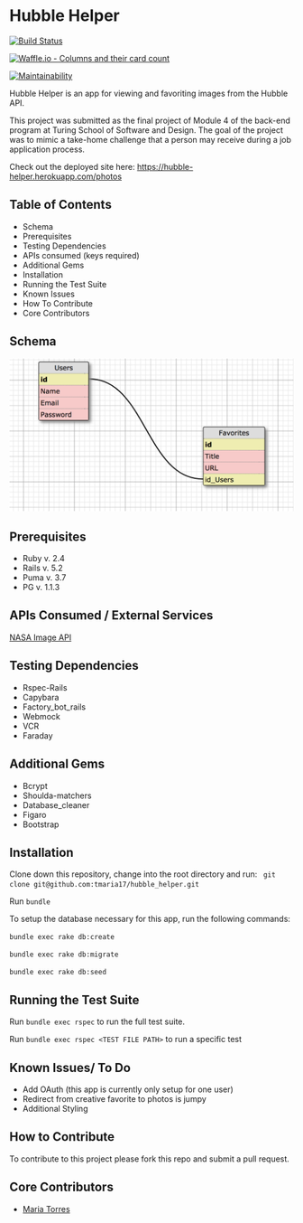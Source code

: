 # Hubble Helper
[![Build Status](https://travis-ci.org/tmaria17/hubble_helper.svg?branch=master)](https://travis-ci.org/tmaria17/hubble_helper)

[![Waffle.io - Columns and their card count](https://badge.waffle.io/tmaria17/hubble_helper.svg?columns=all)](https://waffle.io/tmaria17/hubble_helper)

[![Maintainability](https://api.codeclimate.com/v1/badges/e9adb184988848fb4653/maintainability)](https://codeclimate.com/github/tmaria17/hubble_helper/maintainability)


Hubble Helper is an app for viewing and favoriting images from the Hubble API.

This project was submitted as the final project of Module 4 of the back-end program at Turing School of Software and Design. The goal of the project was to mimic a take-home challenge that a person may receive during a job application process.

Check out the deployed site here: https://hubble-helper.herokuapp.com/photos

## Table of Contents

* Schema
* Prerequisites
* Testing Dependencies
* APIs consumed (keys required)
* Additional Gems
* Installation
* Running the Test Suite
* Known Issues
* How To Contribute
* Core Contributors

## Schema

![](schema.png)

## Prerequisites

* Ruby v. 2.4
* Rails v. 5.2
* Puma v. 3.7
* PG v. 1.1.3

## APIs Consumed  / External Services
[NASA Image API](https://api.nasa.gov/api.html#Images)
## Testing Dependencies

* Rspec-Rails
* Capybara
* Factory_bot_rails
* Webmock
* VCR
* Faraday


## Additional Gems

* Bcrypt
* Shoulda-matchers
* Database_cleaner
* Figaro
* Bootstrap

## Installation
Clone down this repository, change into the root directory and run:
` git clone git@github.com:tmaria17/hubble_helper.git`

Run
`bundle`

To setup the database necessary for this app, run the following commands:

`bundle exec rake db:create`

`bundle exec rake db:migrate`

`bundle exec rake db:seed`


## Running the Test Suite

Run `bundle exec rspec` to run the full test suite.

Run `bundle exec rspec <TEST FILE PATH>` to run a specific test

## Known Issues/ To Do
* Add OAuth (this app is currently only setup for one user)
* Redirect from creative favorite to photos is jumpy
* Additional Styling


## How to Contribute
To contribute to this project please fork this repo and submit a pull request.


## Core Contributors
* [Maria Torres](https://github.com/tmaria17)
